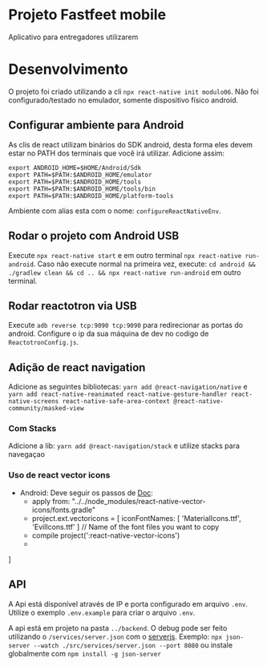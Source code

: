 # Projeto Fastfeet mobile
Aplicativo para entregadores utilizarem

# Desenvolvimento
O projeto foi criado utilizando a cli `npx react-native init modulo06`. Não foi configurado/testado no emulador, somente dispositivo físico android.

## Configurar ambiente para Android
As clis de react utilizam binários do SDK android, desta forma eles devem estar no PATH dos terminais que você irá utilizar. Adicione assim:
```
export ANDROID_HOME=$HOME/Android/Sdk
export PATH=$PATH:$ANDROID_HOME/emulator
export PATH=$PATH:$ANDROID_HOME/tools
export PATH=$PATH:$ANDROID_HOME/tools/bin
export PATH=$PATH:$ANDROID_HOME/platform-tools
```
Ambiente com alias esta com o nome: `configureReactNativeEnv`.

## Rodar o projeto com Android USB
Execute `npx react-native start` e em outro terminal `npx react-native run-android`.
Caso não execute normal na primeira vez, execute: `cd android && ./gradlew clean && cd .. && npx react-native run-android` em outro terminal.

## Rodar reactotron via USB
Execute `adb reverse tcp:9090 tcp:9090` para redirecionar as portas do android. Configure o ip da sua máquina de dev no codigo de `ReactotronConfig.js`.

## Adição de react navigation
Adicione as seguintes bibliotecas: `yarn add @react-navigation/native` e `yarn add react-native-reanimated react-native-gesture-handler react-native-screens react-native-safe-area-context @react-native-community/masked-view`

### Com Stacks
Adicione a lib: `yarn add @react-navigation/stack` e utilize stacks para navegaçao

### Uso de react vector icons
- Android: Deve seguir os passos de [Doc]([www.github.com](https://github.com/oblador/react-native-vector-icons#android)):
  - apply from: "../../node_modules/react-native-vector-icons/fonts.gradle"
  - project.ext.vectoricons = [
    iconFontNames: [ 'MaterialIcons.ttf', 'EvilIcons.ttf' ] // Name of the font files you want to copy
  - compile project(':react-native-vector-icons')
  <!-- - import com.oblador.vectoricons.VectorIconsPackage; em MainApplication
  - , new VectorIconsPackage() em MainApplication -->
  -
]

## API
A Api está disponível através de IP e porta configurado em arquivo `.env`. Utilize o exemplo `.env.example` para criar o arquivo `.env`.

A api está em projeto na pasta `../backend`. O debug pode ser feito utilizando o `/services/server.json` com o [serverjs](). Exemplo:
`npx json-server --watch ./src/services/server.json --port 8080` ou instale globalmente com `npm install -g json-server`
